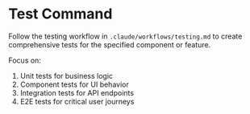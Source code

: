 # Test Command

Follow the testing workflow in `.claude/workflows/testing.md` to create comprehensive tests for the specified component or feature.

Focus on:
1. Unit tests for business logic
2. Component tests for UI behavior
3. Integration tests for API endpoints
4. E2E tests for critical user journeys